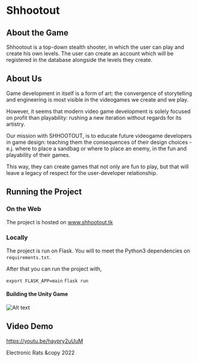 # Shhootout

## About the Game

Shhootout is a top-down stealth shooter, in which the user can play and create his own levels. The user can create an account which will be registered in the database alongside the levels they create. 

## About Us

Game development in itself is a form of art: the convergence of storytelling and engineering is most visible in the videogames we create and we play.

However, it seems that modern video game development is solely focused on profit than playability: rushing a new iteration without regards for its artistry.

Our mission with SHHOOTOUT, is to educate future videogame developers in game design: teaching them the consequences of their design choices - e.j. where to place a sandbag or where to place an enemy, in the fun and playability of their games.

This way, they can create games that not only are fun to play, but that will leave a legacy of respect for the user-developer relationship.


## Running the Project

### On the Web

The project is hosted on www.shhootout.tk

### Locally

The project is run on Flask. You will to meet the Python3 dependencies on `requirements.txt`.

After that you can run the project with,

``` export FLASK_APP=main ```
``` flask run ```


#### Building the Unity Game



![Alt text](/https://github.com/m3llad0/Shhhootout/blob/main/images/BuildSettings.JPG "Building settings")

## Video Demo

https://youtu.be/haypry2uUuM



Electronic Rats &copy 2022
